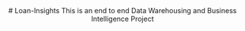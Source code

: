 <div align="center">
  # Loan-Insights
  This is an end to end Data Warehousing and Business Intelligence Project
</div>
